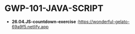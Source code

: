 # GWP-101-JAVA-SCRIPT
* **26.04.JS-countdown-exercise** :https://wonderful-gelato-69a9f5.netlify.app


